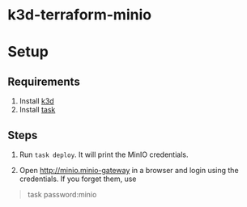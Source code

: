 # k3d-terraform-minio

# Setup

## Requirements

1. Install [k3d](https://k3d.io/v5.3.0/#installation)
2. Install [task](https://taskfile.dev/#/installation)

## Steps

1. Run `task deploy`. It will print the MinIO credentials.

2. Open http://minio.minio-gateway in a browser and login using the credentials. If you forget them, use

> task password:minio
